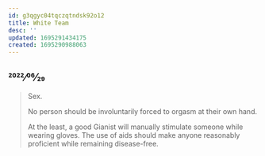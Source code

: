 ```yaml
---
id: g3qgyc04tqczqtndsk92o12
title: White Team
desc: ''
updated: 1695291434175
created: 1695290988063
---
```

## 2022⁄06⁄29

> Sex.
>
> No person should be involuntarily forced to orgasm at their own hand.
>
> At the least, a good Gianist will manually stimulate someone while wearing gloves. The use of aids should make anyone reasonably proficient while remaining disease-free.
